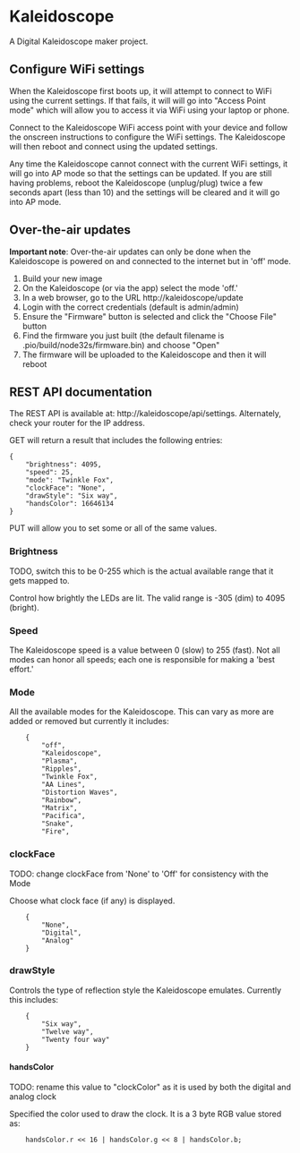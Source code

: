 # Kaleidoscope
A Digital Kaleidoscope maker project.

## Configure WiFi settings

When the Kaleidoscope first boots up, it will attempt to connect to WiFi using the current settings.
If that fails, it will will go into "Access Point mode" which will allow you to access it via WiFi using your laptop or phone.

Connect to the Kaleidoscope WiFi access point with your device and follow the onscreen instructions to configure the WiFi settings.
The Kaleidoscope will then reboot and connect using the updated settings.

Any time the Kaleidoscope cannot connect with the current WiFi settings, it will go into AP mode so that the settings can be updated.
If you are still having problems, reboot the Kaleidoscope (unplug/plug) twice a few seconds apart (less than 10) and the settings will be cleared and it will go into AP mode.

## Over-the-air updates

**Important note**: Over-the-air updates can only be done when the Kaleidoscope is powered on and connected to the internet but in 'off' mode.

1. Build your new image
2. On the Kaleidoscope (or via the app) select the mode 'off.'
3. In a web browser, go to the URL http://kaleidoscope/update
4. Login with the correct credentials (default is admin/admin)
5. Ensure the "Firmware" button is selected and click the "Choose File" button
6. Find the firmware you just built (the default filename is .pio/build/node32s/firmware.bin) and choose "Open"
7. The firmware will be uploaded to the Kaleidoscope and then it will reboot

## REST API documentation

The REST API is available at: http://kaleidoscope/api/settings. Alternately, check your router for the IP address.

GET will return a result that includes the following entries:

```
{
    "brightness": 4095,
    "speed": 25,
    "mode": "Twinkle Fox",
    "clockFace": "None",
    "drawStyle": "Six way",
    "handsColor": 16646134
}
```

PUT will allow you to set some or all of the same values.

### Brightness

TODO, switch this to be 0-255 which is the actual available range that it gets mapped to.

Control how brightly the LEDs are lit. The valid range is -305 (dim) to 4095 (bright).

### Speed

The Kaleidoscope speed is a value between 0 (slow) to 255 (fast).
Not all modes can honor all speeds; each one is responsible for making a 'best effort.'

### Mode

All the available modes for the Kaleidoscope. This can vary as more are added or removed but currently it includes:

```
    {
        "off",
        "Kaleidoscope",
        "Plasma",
        "Ripples",
        "Twinkle Fox",
        "AA Lines",
        "Distortion Waves",
        "Rainbow",
        "Matrix",
        "Pacifica",
        "Snake",
        "Fire",
```        

### clockFace

TODO: change clockFace from 'None' to 'Off' for consistency with the Mode

Choose what clock face (if any) is displayed.

```
    {
        "None",
        "Digital",
        "Analog"
    }
```

### drawStyle

Controls the type of reflection style the Kaleidoscope emulates. Currently this includes:

```
    {
        "Six way",
        "Twelve way",
        "Twenty four way"
    }
```        

#### handsColor

TODO: rename this value to "clockColor" as it is used by both the digital and analog clock

Specified the color used to draw the clock. It is a 3 byte RGB value stored as:

```
    handsColor.r << 16 | handsColor.g << 8 | handsColor.b;
```

